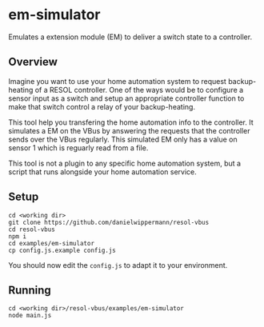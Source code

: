 # em-simulator

Emulates a extension module (EM) to deliver a switch state to a controller.


## Overview

Imagine you want to use your home automation system to request backup-heating
of a RESOL controller. One of the ways would be to configure a sensor input as
a switch and setup an appropriate controller function to make that switch
control a relay of your backup-heating.

This tool help you transfering the home automation info to the controller. It
simulates a EM on the VBus by answering the requests that the controller sends
over the VBus regularly. This simulated EM only has a value on sensor 1 which is
reguarly read from a file.

This tool is not a plugin to any specific home automation system, but a script
that runs alongside your home automation service.


## Setup

```
cd <working dir>
git clone https://github.com/danielwippermann/resol-vbus
cd resol-vbus
npm i
cd examples/em-simulator
cp config.js.example config.js
```

You should now edit the `config.js` to adapt it to your environment.


## Running

```
cd <working dir>/resol-vbus/examples/em-simulator
node main.js
```
